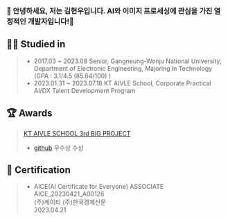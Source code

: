 ### 👋 안녕하세요, 저는 김현우입니다. AI와 이미지 프로세싱에 관심을 가진 열정적인 개발자입니다!👋

<!--
**hyeonwooKim98/hyeonwooKim98** is a ✨ _special_ ✨ repository because its `README.md` (this file) appears on your GitHub profile.

Here are some ideas to get you started:

- 🔭 I’m currently working on ...
- 🌱 I’m currently learning ...
- 👯 I’m looking to collaborate on ...
- 🤔 I’m looking for help with ...
- 💬 Ask me about ...
- 📫 How to reach me: ...
- 😄 Pronouns: ...
- ⚡ Fun fact: ...
-->


👨‍🎓 Studied in
-------------------------------------
> - 2017.03 ~ 2023.08 Senior, Gangneung-Wonju National University, Department of Electronic Engineering, Majoring in Technology (GPA : 3.1/4.5 (85.64/100) )
> - 2023.01.31 ~ 2023.07.18 KT AIVLE School, Corporate Practical AI/DX Talent Development Program

🏆 Awards
-----------------------------------------
> [KT AIVLE SCHOOL 3rd BIG PROJECT](https://github.com/KT-AIVLE-3rd-AI-Team10/funibuni-main)
> - [github](https://github.com/KT-AIVLE-3rd-AI-Team10) 우수상 수상

🏹 Certification
------------------
> - AICE(AI Certificate for Everyone) ASSOCIATE<br>
> AICE_20230421_A00126<br>
> (주)케이티 (주)한국경제신문<br>
> 2023.04.21
